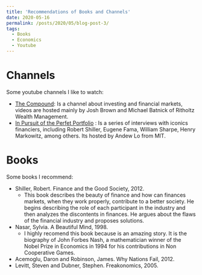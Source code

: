 ```yaml
---
title: 'Recommendations of Books and Channels'
date: 2020-05-16
permalink: /posts/2020/05/blog-post-3/
tags:
  - Books
  - Economics
  - Youtube
---
```








Channels
=============
Some youtube channels I like to watch:
* [The Compound](https://www.youtube.com/channel/UCBRpqrzuuqE8TZcWw75JSdw): Is a channel about investing and financial markets, videos are
hosted mainly by Josh Brown and Michael Batnick of Ritholtz Wealth Management.
* [In Pursuit of the Perfet Portfolio](https://www.youtube.com/watch?v=3uJbHREmUs4&list=PLo6vaVhDK1cPdWo23OMaQzBaJK7uSsIDE) : Is a series of
interviews with iconics financiers, including Robert Shiller, Eugene Fama, William Sharpe, Henry Markowitz, among others. Its hosted by Andew Lo from MIT.

Books
=======
Some books I recommend:
* Shiller, Robert. Finance and the Good Society, 2012.
  - This book describes the beauty of finance and how can finances markets, when they work properly, contribute to a better society.
  He begins describing the role of each participant in the industry and then analyzes the discontents in finances. He argues about the flaws of the financial industry and proposes solutions.
* Nasar, Sylvia. A Beautiful Mind, 1998.
  -  I highly recomend this book because is an amazing story. It is the biography of John Forbes Nash, a mathematician winner of the Nobel Prize in Economics in 1994 for his contributions in Non Cooperative Games.
* Acemoglu, Daron and Robinson, James. Why Nations Fail, 2012.
* Levitt, Steven and Dubner, Stephen. Freakonomics, 2005.


